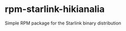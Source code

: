rpm-starlink-hikianalia
=======================

Simple RPM package for the Starlink binary distribution
